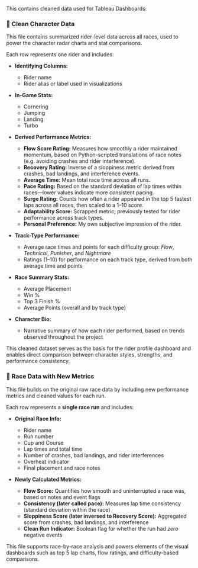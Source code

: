 This contains cleaned data used for Tableau Dashboards:

### 👤 Clean Character Data

This file contains summarized rider-level data across all races, used to power the character radar charts and stat comparisons.

Each row represents one rider and includes:

- **Identifying Columns:**
  - Rider name
  - Rider alias or label used in visualizations

- **In-Game Stats:**
  - Cornering
  - Jumping
  - Landing
  - Turbo

- **Derived Performance Metrics:**
  - **Flow Score Rating:** Measures how smoothly a rider maintained momentum, based on Python-scripted translations of race notes (e.g. avoiding crashes and rider interference).
  - **Recovery Rating:** Inverse of a sloppiness metric derived from crashes, bad landings, and interference events.
  - **Average Time:** Mean total race time across all runs.
  - **Pace Rating:** Based on the standard deviation of lap times within races—lower values indicate more consistent pacing.
  - **Surge Rating:** Counts how often a rider appeared in the top 5 fastest laps across all races, then scaled to a 1–10 score.
  - **Adaptability Score:** Scrapped metric; previously tested for rider performance across track types.
  - **Personal Preference:** My own subjective impression of the rider.

- **Track-Type Performance:**
  - Average race times and points for each difficulty group: *Flow*, *Technical*, *Punisher*, and *Nightmare*
  - Ratings (1–10) for performance on each track type, derived from both average time and points

- **Race Summary Stats:**
  - Average Placement
  - Win %
  - Top 3 Finish %
  - Average Points (overall and by track type)

- **Character Bio:**
  - Narrative summary of how each rider performed, based on trends observed throughout the project

This cleaned dataset serves as the basis for the rider profile dashboard and enables direct comparison between character styles, strengths, and performance consistency.

### 🏁 Race Data with New Metrics

This file builds on the original raw race data by including new performance metrics and cleaned values for each run.

Each row represents a **single race run** and includes:

- **Original Race Info:**
  - Rider name
  - Run number
  - Cup and Course
  - Lap times and total time
  - Number of crashes, bad landings, and rider interferences
  - Overheat indicator
  - Final placement and race notes

- **Newly Calculated Metrics:**
  - **Flow Score:** Quantifies how smooth and uninterrupted a race was, based on notes and event flags
  - **Consistency (later called pace):** Measures lap time consistency (standard deviation within the race)
  - **Sloppiness Score (later inversed to Recovery Score):** Aggregated score from crashes, bad landings, and interference
  - **Clean Run Indicator:** Boolean flag for whether the run had *zero* negative events

This file supports race-by-race analysis and powers elements of the visual dashboards such as top 5 lap charts, flow ratings, and difficulty-based comparisons.


